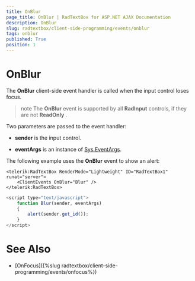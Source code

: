 ```yaml
---
title: OnBlur
page_title: OnBlur | RadTextBox for ASP.NET AJAX Documentation
description: OnBlur
slug: radtextbox/client-side-programming/events/onblur
tags: onblur
published: True
position: 1
---
```


# OnBlur




The **OnBlur** client-side event handler is called when the input control loses focus.

>note The **OnBlur** event is supported by all **RadInput** controls, if they are not **ReadOnly** .
>


Two parameters are passed to the event handler:

* **sender** is the input control.

* **eventArgs** is an instance of [Sys.EventArgs](https://www.asp.net/AJAX/Documentation/Live/ClientReference/Sys/EventArgsClass/default.aspx).

The following example uses the **OnBlur** event to show an alert:

````ASPNET
<telerik:RadTextBox RenderMode="Lightweight" ID="RadTextBox1" runat="server">
	<ClientEvents OnBlur="Blur" />
</telerik:RadTextBox>
````



````JavaScript
<script type="text/javascript">
	function Blur(sender, eventArgs)
	{
		alert(sender.get_id());
	}
</script>
````



# See Also

 * [OnFocus]({%slug radtextbox/client-side-programming/events/onfocus%})
